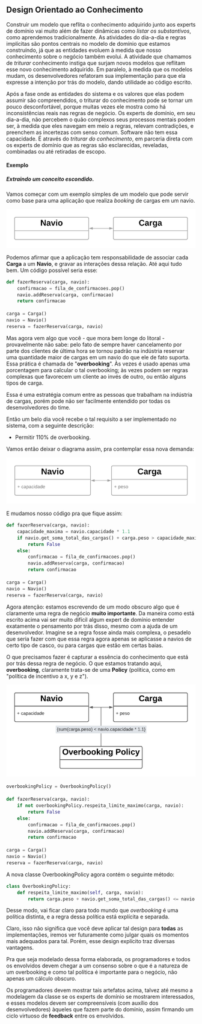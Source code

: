## Design Orientado ao Conhecimento

Construir um modelo que reflita o conhecimento adquirido junto aos experts de domínio vai muito além de fazer dinâmicas como *listar os substantivos*, como aprendemos tradicionalmente. As atividades do dia-a-dia e regras implícitas são pontos centrais no modelo de domínio que estamos construíndo, já que as entidades evoluem à medida que nosso conhecimento sobre o negócio também evolui. A atividade que chamamos de *triturar* conhecimento instiga que surjam novos modelos que reflitam esse novo conhecimento adquirido. Em paralelo, à medida que os modelos mudam, os desenvolvedores refatoram sua implementação para que ela expresse a intenção por trás do modelo, dando utilidade ao código escrito.

Após a fase onde as entidades do sistema e os valores que elas podem assumir são compreendidos, o triturar do conhecimento pode se tornar um pouco desconfortável, porque muitas vezes ele mostra como há inconsistências reais nas regras de negócio.
Os experts de domínio, em seu dia-a-dia, não percebem o quão complexos seus processos mentais podem ser, à medida que eles navegam em meio a regras, relevam contradições, e preenchem as incertezas com senso comum. Software não tem essa capacidade. É através do *triturar do conhecimento*, em parceria direta com os experts de domínio que as regras são esclarecidas, reveladas, combinadas ou até retiradas de escopo.

#### Exemplo

##### Extraindo um conceito escondido.

Vamos começar com um exemplo simples de um modelo que pode servir como base para uma aplicação que realiza *booking* de cargas em um navio.

![](1.png)


Podemos afirmar que a aplicação tem responsabilidade de associar cada **Carga** a um **Navio**, e gravar as interações dessa relação. Até aqui tudo bem. Um código possível seria esse:

```python
def fazerReserva(carga, navio):
    confirmacao = fila_de_confirmacoes.pop()
    navio.addReserva(carga, confirmacao)
    return confirmacao

carga = Carga()
navio = Navio()
reserva = fazerReserva(carga, navio)
```

Mas agora vem algo que você - que mora bem longe do litoral - provavelmente não sabe: pelo fato de sempre haver cancelamento por parte dos clientes de última hora se tornou padrão na indústria reservar uma quantidade maior de cargas em um navio do que ele de fato suporta. Essa prática é chamada de "**overbooking**". Às vezes é usado apenas uma porcentagem para calcular o tal overbooking; às vezes podem ser regras complexas que favorecem um cliente ao invés de outro, ou então alguns tipos de carga.

Essa é uma estratégia comum entre as pessoas que trabalham na indústria de cargas, porém pode não ser facilmente entendido por todas os desenvolvedores do time.

Então um belo dia você recebe o tal requisito a ser implementado no sistema, com a seguinte descrição:

- Permitir 110% de overbooking.

Vamos então deixar o diagrama assim, pra contemplar essa nova demanda:

![](2.png)


E mudamos nosso código pra que fique assim:

```python
def fazerReserva(carga, navio):
    capacidade_maxima = navio.capacidade * 1.1
    if navio.get_soma_total_das_cargas() + carga.peso > capacidade_maxima:
        return False
    else:
        confirmacao = fila_de_confirmacoes.pop()
        navio.addReserva(carga, confirmacao)
        return confirmacao

carga = Carga()
navio = Navio()
reserva = fazerReserva(carga, navio)
```

Agora atenção: estamos escrevendo de um modo obscuro algo que é claramente uma regra de negócio **muito importante**.
Da maneira como está escrito acima vai ser muito difícil algum expert de domínio entender exatamente o pensamento por trás disso, mesmo com a ajuda de um desenvolvedor. Imagine se a regra fosse ainda mais complexa, o pesadelo que seria fazer com que essa regra agora apenas se aplicasse a navios de certo tipo de casco, ou para cargas que estão em certas baias.

O que precisamos fazer é capturar a essência do conhecimento que está por trás dessa regra de negócio. O que estamos tratando aqui, **overbooking**, claramente trata-se de uma **Policy** (política, como em "política de incentivo a x, y e z").                                          

![](3.png)

```python
overbookingPolicy = OverbookingPolicy()

def fazerReserva(carga, navio):
    if not overbookingPolicy.respeita_limite_maximo(carga, navio):
        return False
    else:
        confirmacao = fila_de_confirmacoes.pop()
        navio.addReserva(carga, confirmacao)
        return confirmacao

carga = Carga()
navio = Navio()
reserva = fazerReserva(carga, navio)
```

A nova classe OverbookingPolicy agora contém o seguinte método:

```python
class OverbookingPolicy:
    def respeita_limite_maximo(self, carga, navio):
        return carga.peso + navio.get_soma_total_das_cargas() <= navio.capacidade * 1.1
```

Desse modo, vai ficar claro para todo mundo que *overbooking* é uma política distinta, e a regra dessa política está explícita e separada.

Claro, isso não significa que você deve aplicar tal design para **todas** as implementações, iremos ver futuramente como julgar quais os momentos mais adequados para tal. Porém, esse design explícito traz diversas vantagens.

Pra que seja modelado dessa forma elaborada, os programadores e todos os envolvidos devem chegar a um consenso sobre o que é a natureza de um overbooking e como tal política é importante para o negócio, não apenas um cálculo obscuro.

Os programadores devem mostrar tais artefatos acima, talvez até mesmo a modelagem da classe se os experts de domínio se mostrarem interessados, e esses modelos devem ser compreensíveis (com auxílio dos desenvolvedores) àqueles que fazem parte do domínio, assim firmando um ciclo virtuoso de **feedback** entre os envolvidos.
